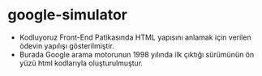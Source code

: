 # google-simulator
- Kodluyoruz Front-End Patikasında HTML yapısını anlamak için verilen ödevin yapılışı gösterilmiştir.
- Burada Google arama motorunun 1998 yılında ilk çıktığı sürümünün ön yüzü html kodlarıyla oluşturulmuştur.
